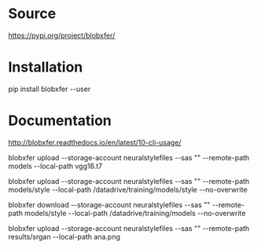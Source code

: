 # Source
https://pypi.org/project/blobxfer/

# Installation
pip install blobxfer --user

# Documentation
http://blobxfer.readthedocs.io/en/latest/10-cli-usage/

blobxfer upload --storage-account neuralstylefiles --sas "<key>" --remote-path models --local-path vgg16.t7


blobxfer upload --storage-account neuralstylefiles --sas "<key>" --remote-path models/style --local-path /datadrive/training/models/style --no-overwrite


blobxfer download --storage-account neuralstylefiles --sas "<key>" --remote-path models/style --local-path /datadrive/training/models --no-overwrite




blobxfer upload --storage-account neuralstylefiles --sas "" --remote-path results/srgan --local-path ana.png